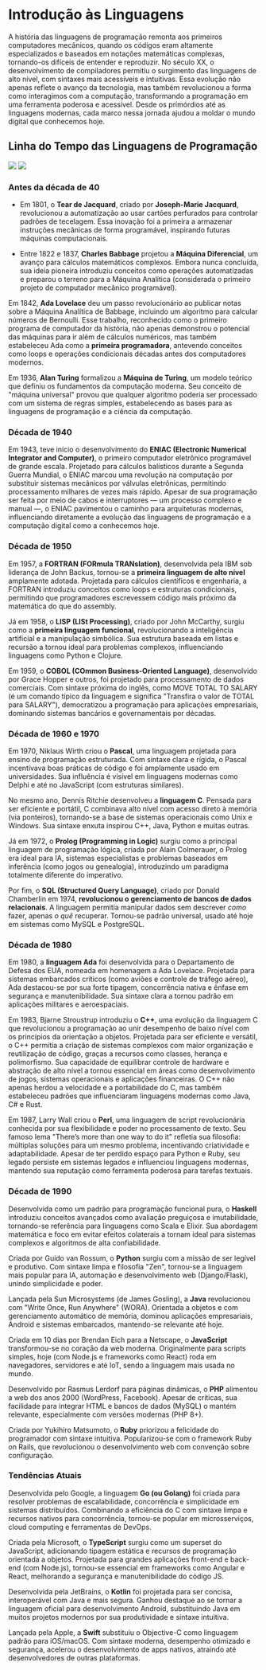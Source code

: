 # **Introdução às Linguagens**

A história das linguagens de programação remonta aos primeiros computadores mecânicos, quando os códigos eram altamente especializados e baseados em notações matemáticas complexas, tornando-os difíceis de entender e reproduzir. No século XX, o desenvolvimento de compiladores permitiu o surgimento das linguagens de alto nível, com sintaxes mais acessíveis e intuitivas. Essa evolução não apenas reflete o avanço da tecnologia, mas também revolucionou a forma como interagimos com a computação, transformando a programação em uma ferramenta poderosa e acessível. Desde os primórdios até as linguagens modernas, cada marco nessa jornada ajudou a moldar o mundo digital que conhecemos hoje.

## Linha do Tempo das Linguagens de Programação

![](images/image1.jpg)
![](images/image2.jpg)


### Antes da década de 40
- Em 1801, o **Tear de Jacquard**, criado por **Joseph-Marie Jacquard**, revolucionou a automatização ao usar cartões perfurados para controlar padrões de tecelagem. Essa inovação foi a primeira a armazenar instruções mecânicas de forma programável, inspirando futuras máquinas computacionais.

- Entre 1822 e 1837, **Charles Babbage** projetou a **Máquina Diferencial**, um avanço para cálculos matemáticos complexos. Embora nunca concluída, sua ideia pioneira introduziu conceitos como operações automatizadas e preparou o terreno para a Máquina Analítica (considerada o primeiro projeto de computador mecânico programável).

Em 1842, **Ada Lovelace** deu um passo revolucionário ao publicar notas sobre a Máquina Analítica de Babbage, incluindo um algoritmo para calcular números de Bernoulli. Esse trabalho, reconhecido como o primeiro programa de computador da história, não apenas demonstrou o potencial das máquinas para ir além de cálculos numéricos, mas também estabeleceu Ada como a **primeira programadora**, antevendo conceitos como loops e operações condicionais décadas antes dos computadores modernos.

Em 1936, **Alan Turing** formalizou a **Máquina de Turing**, um modelo teórico que definiu os fundamentos da computação moderna. Seu conceito de "máquina universal" provou que qualquer algoritmo poderia ser processado com um sistema de regras simples, estabelecendo as bases para as linguagens de programação e a ciência da computação.

### Década de 1940
Em 1943, teve início o desenvolvimento do **ENIAC (Electronic Numerical Integrator and Computer)**, o primeiro computador eletrônico programável de grande escala. Projetado para cálculos balísticos durante a Segunda Guerra Mundial, o ENIAC marcou uma revolução na computação por substituir sistemas mecânicos por válvulas eletrônicas, permitindo processamento milhares de vezes mais rápido. Apesar de sua programação ser feita por meio de cabos e interruptores — um processo complexo e manual —, o ENIAC pavimentou o caminho para arquiteturas modernas, influenciando diretamente a evolução das linguagens de programação e a computação digital como a conhecemos hoje. 

### Década de 1950
Em 1957, a **FORTRAN (FORmula TRANslation)**, desenvolvida pela IBM sob liderança de John Backus, tornou-se a **primeira linguagem de alto nível** amplamente adotada. Projetada para cálculos científicos e engenharia, a FORTRAN introduziu conceitos como loops e estruturas condicionais, permitindo que programadores escrevessem código mais próximo da matemática do que do assembly.

Já em 1958, o **LISP (LISt Processing)**, criado por John McCarthy, surgiu como a **primeira linguagem funcional**, revolucionando a inteligência artificial e a manipulação simbólica. Sua estrutura baseada em listas e recursão a tornou ideal para problemas complexos, influenciando linguagens como Python e Clojure.

Em 1959, o **COBOL (COmmon Business-Oriented Language)**, desenvolvido por Grace Hopper e outros, foi projetado para processamento de dados comerciais. Com sintaxe próxima do inglês, como MOVE TOTAL TO SALARY (é um comando típico da linguagem e significa "Transfira o valor de TOTAL para SALARY"), democratizou a programação para aplicações empresariais, dominando sistemas bancários e governamentais por décadas.

### Década de 1960 e 1970
Em 1970, Niklaus Wirth criou o **Pascal**, uma linguagem projetada para ensino de programação estruturada. Com sintaxe clara e rígida, o Pascal incentivava boas práticas de código e foi amplamente usado em universidades. Sua influência é visível em linguagens modernas como Delphi e até no JavaScript (com estruturas similares).

No mesmo ano, Dennis Ritchie desenvolveu a **linguagem C**. Pensada para ser eficiente e portátil, C combinava alto nível com acesso direto à memória (via ponteiros), tornando-se a base de sistemas operacionais como Unix e Windows. Sua sintaxe enxuta inspirou C++, Java, Python e muitas outras.

Já em 1972, o **Prolog (Programming in Logic)** surgiu como a principal linguagem de programação lógica, criada por Alain Colmerauer, o Prolog era ideal para IA, sistemas especialistas e problemas baseados em inferência (como jogos ou genealogia), introduzindo um paradigma totalmente diferente do imperativo.

Por fim, o **SQL (Structured Query Language)**, criado por Donald Chamberlin em 1974, **revolucionou o gerenciamento de bancos de dados relacionais**. A linguagem permitia manipular dados sem descrever *como* fazer, apenas *o quê* recuperar. Tornou-se padrão universal, usado até hoje em sistemas como MySQL e PostgreSQL.

### Década de 1980
Em 1980, a **linguagem Ada** foi desenvolvida para o Departamento de Defesa dos EUA, nomeada em homenagem a Ada Lovelace. Projetada para sistemas embarcados críticos (como aviões e controle de tráfego aéreo), Ada destacou-se por sua forte tipagem, concorrência nativa e ênfase em segurança e manutenibilidade. Sua sintaxe clara a tornou padrão em aplicações militares e aeroespaciais.

Em 1983, Bjarne Stroustrup introduziu o **C++**, uma evolução da linguagem C que revolucionou a programação ao unir desempenho de baixo nível com os princípios da orientação a objetos. Projetada para ser eficiente e versátil, o C++ permitia a criação de sistemas complexos com maior organização e reutilização de código, graças a recursos como classes, herança e polimorfismo. Sua capacidade de equilibrar controle de hardware e abstração de alto nível a tornou essencial em áreas como desenvolvimento de jogos, sistemas operacionais e aplicações financeiras. O C++ não apenas herdou a velocidade e a portabilidade do C, mas também estabeleceu padrões que influenciaram linguagens modernas como Java, C# e Rust.

Em 1987, Larry Wall criou o **Perl**, uma linguagem de script revolucionária conhecida por sua flexibilidade e poder no processamento de texto. Seu famoso lema "There’s more than one way to do it" refletia sua filosofia: múltiplas soluções para um mesmo problema, incentivando criatividade e adaptabilidade. Apesar de ter perdido espaço para Python e Ruby, seu legado persiste em sistemas legados e influenciou linguagens modernas, mantendo sua reputação como ferramenta poderosa para tarefas textuais.

### Década de 1990
Desenvolvida como um padrão para programação funcional pura, o **Haskell** introduziu conceitos avançados como avaliação preguiçosa e imutabilidade, tornando-se referência para linguagens como Scala e Elixir. Sua abordagem matemática e foco em evitar efeitos colaterais a tornam ideal para sistemas complexos e algoritmos de alta confiabilidade.

Criada por Guido van Rossum, o **Python** surgiu com a missão de ser legível e produtivo. Com sintaxe limpa e filosofia "Zen", tornou-se a linguagem mais popular para IA, automação e desenvolvimento web (Django/Flask), unindo simplicidade e poder.

Lançada pela Sun Microsystems (de James Gosling), a **Java** revolucionou com "Write Once, Run Anywhere" (WORA). Orientada a objetos e com gerenciamento automático de memória, dominou aplicações empresariais, Android e sistemas embarcados, mantendo-se relevante até hoje.

Criada em 10 dias por Brendan Eich para a Netscape, o **JavaScript** transformou-se no coração da web moderna. Originalmente para scripts simples, hoje (com Node.js e frameworks como React) roda em navegadores, servidores e até IoT, sendo a linguagem mais usada no mundo.

Desenvolvido por Rasmus Lerdorf para páginas dinâmicas, o **PHP** alimentou a web dos anos 2000 (WordPress, Facebook). Apesar de críticas, sua facilidade para integrar HTML e bancos de dados (MySQL) o mantém relevante, especialmente com versões modernas (PHP 8+).

Criada por Yukihiro Matsumoto, o **Ruby** priorizou a felicidade do programador com sintaxe intuitiva. Popularizou-se com o framework Ruby on Rails, que revolucionou o desenvolvimento web com convenção sobre configuração.

### Tendências Atuais
Desenvolvida pelo Google, a linguagem **Go (ou Golang)** foi criada para resolver problemas de escalabilidade, concorrência e simplicidade em sistemas distribuídos. Combinando a eficiência do C com sintaxe limpa e recursos nativos para concorrência, tornou-se popular em microsserviços, cloud computing e ferramentas de DevOps.

Criada pela Microsoft, o **TypeScript** surgiu como um superset do JavaScript, adicionando tipagem estática e recursos de programação orientada a objetos. Projetada para grandes aplicações front-end e back-end (com Node.js), tornou-se essencial em frameworks como Angular e React, melhorando a segurança e manutenibilidade do código JS.

Desenvolvida pela JetBrains, o **Kotlin** foi projetada para ser concisa, interoperável com Java e mais segura. Ganhou destaque ao se tornar a linguagem oficial para desenvolvimento Android, substituindo Java em muitos projetos modernos por sua produtividade e sintaxe intuitiva.

Lançada pela Apple, a **Swift** substituiu o Objective-C como linguagem padrão para iOS/macOS. Com sintaxe moderna, desempenho otimizado e segurança, acelerou o desenvolvimento de apps nativos, atraindo até desenvolvedores de outras plataformas.
